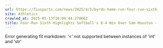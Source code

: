 ```yaml
---
url: https://fiusports.com/news/2025/4/5/byrds-home-run-four-run-sixth-highlight-softballs-8-4-win-over-sam-houston.aspx
site: Athletics
crawled_at: 2025-05-13T10:04:44.270662
title: Four-Run Sixth Highlights Softball's 8-4 Win Over Sam Houston - FIU Athletics
---
```


Error generating fit markdown: '<' not supported between instances of 'int' and 'str'